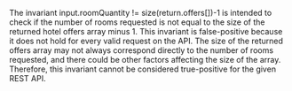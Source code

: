 The invariant input.roomQuantity != size(return.offers[])-1 is intended to check if the number of rooms requested is not equal to the size of the returned hotel offers array minus 1. This invariant is false-positive because it does not hold for every valid request on the API. The size of the returned offers array may not always correspond directly to the number of rooms requested, and there could be other factors affecting the size of the array. Therefore, this invariant cannot be considered true-positive for the given REST API.
